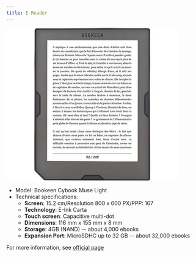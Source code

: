 ```yaml
---
title: E-Reader
---
```


![Muse](Muse.jpg)

- Model: Bookeen Cybook Muse Light
- Technical specifications:
    - **Screen**: 15.2 cm/Resolution 800 x 600 PX/PPP: 167
    - **Technology**: E-Ink Carta
    - **Touch screen**: Capacitive multi-dot
    - **Dimensions**: 116 mm x 155 mm x 8 mm
    - **Storage**: 4GB (NAND) -- about 4,000 ebooks
    - **Expansion Port**: MicroSDHC up to 32 GB -- about 32,000 ebooks

For more information, see [official page](https://bookeen.com/products/cybook-muse-light)

